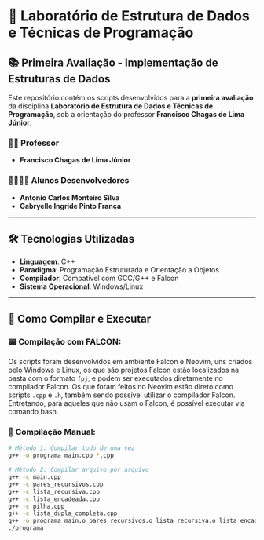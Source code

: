 # 🏫 Laboratório de Estrutura de Dados e Técnicas de Programação

## 📚 Primeira Avaliação - Implementação de Estruturas de Dados

Este repositório contém os scripts desenvolvidos para a **primeira avaliação** da disciplina **Laboratório de Estrutura de Dados e Técnicas de Programação**, sob a orientação do professor **Francisco Chagas de Lima Júnior**.

### 👨‍🏫 Professor
- **Francisco Chagas de Lima Júnior**

### 👨‍🎓👩‍🎓 Alunos Desenvolvedores
- **Antonio Carlos Monteiro Silva**
- **Gabryelle Ingride Pinto França**

---

## 🛠️ Tecnologias Utilizadas

- **Linguagem**: C++
- **Paradigma**: Programação Estruturada e Orientação a Objetos
- **Compilador**: Compatível com GCC/G++ e Falcon
- **Sistema Operacional**: Windows/Linux

---

## 🚀 Como Compilar e Executar

### 📟 **Compilação com FALCON:**
Os scripts foram desenvolvidos em ambiente Falcon e Neovim, uns criados pelo Windows e Linux, os que são projetos Falcon estão localizados na pasta com o formato `fpj`, e podem ser executados diretamente no compilador Falcon. Os que foram feitos no Neovim estão direto como scripts `.cpp` e `.h`, também sendo possível utilizar o compilador Falcon. Entretando, para aqueles que não usam o Falcon, é possível executar via comando bash.

### 🐚 **Compilação Manual:**
```bash
# Método 1: Compilar tudo de uma vez
g++ -o programa main.cpp *.cpp

# Método 2: Compilar arquivo por arquivo
g++ -c main.cpp
g++ -c pares_recursivos.cpp  
g++ -c lista_recursiva.cpp
g++ -c lista_encadeada.cpp
g++ -c pilha.cpp
g++ -c lista_dupla_completa.cpp
g++ -o programa main.o pares_recursivos.o lista_recursiva.o lista_encadeada.o pilha.o lista_dupla_completa.o
./programa
